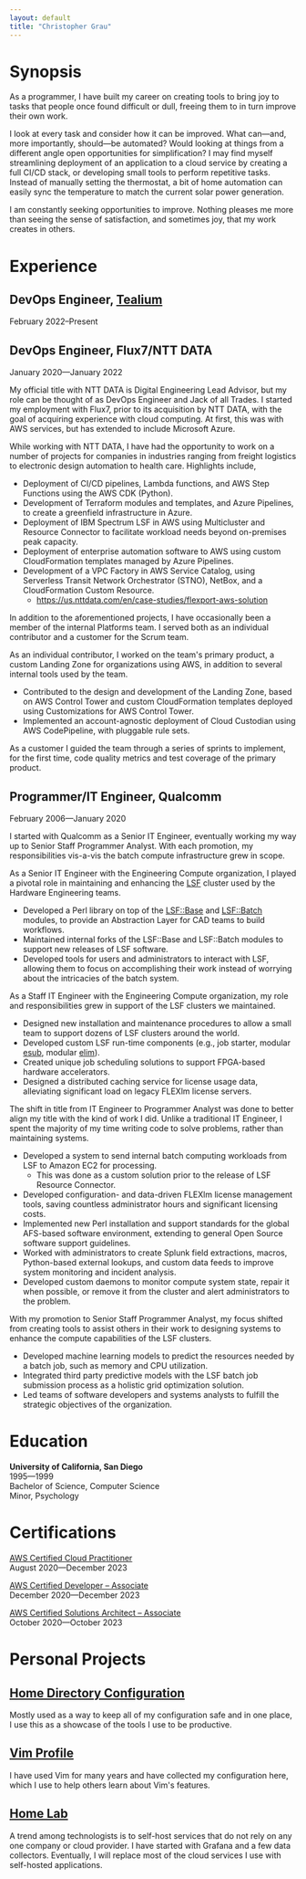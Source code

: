 ```yaml
---
layout: default
title: "Christopher Grau"
---
```


# Synopsis

As a programmer, I have built my career on creating tools to bring joy to
tasks that people once found difficult or dull, freeing them to in turn
improve their own work.

I look at every task and consider how it can be improved. What can—and, more
importantly, should—be automated? Would looking at things from a different
angle open opportunities for simplification? I may find myself streamlining
deployment of an application to a cloud service by creating a full CI/CD
stack, or developing small tools to perform repetitive tasks. Instead of
manually setting the thermostat, a bit of home automation can easily sync the
temperature to match the current solar power generation.

I am constantly seeking opportunities to improve. Nothing pleases me more than
seeing the sense of satisfaction, and sometimes joy, that my work creates in
others.

# Experience

## DevOps Engineer, [Tealium](https://tealium.com/)

February 2022–Present

## DevOps Engineer, Flux7/NTT DATA

January 2020—January 2022

My official title with NTT DATA is Digital Engineering Lead Advisor, but my
role can be thought of as DevOps Engineer and Jack of all Trades. I started my
employment with Flux7, prior to its acquisition by NTT DATA, with the goal of
acquiring experience with cloud computing. At first, this was with AWS
services, but has extended to include Microsoft Azure.

While working with NTT DATA, I have had the opportunity to work on a number of
projects for companies in industries ranging from freight logistics to
electronic design automation to health care. Highlights include,

- Deployment of CI/CD pipelines, Lambda functions, and AWS Step Functions
  using the AWS CDK (Python).
- Development of Terraform modules and templates, and Azure Pipelines, to
  create a greenfield infrastructure in Azure.
- Deployment of IBM Spectrum LSF in AWS using Multicluster and Resource
  Connector to facilitate workload needs beyond on-premises peak capacity.
- Deployment of enterprise automation software to AWS using custom
  CloudFormation templates managed by Azure Pipelines.
- Development of a VPC Factory in AWS Service Catalog, using Serverless
  Transit Network Orchestrator (STNO), NetBox, and a CloudFormation Custom
  Resource.
  - <https://us.nttdata.com/en/case-studies/flexport-aws-solution>

In addition to the aforementioned projects, I have occasionally been a member
of the internal Platforms team. I served both as an individual contributor and
a customer for the Scrum team.

As an individual contributor, I worked on the team's primary product, a custom
Landing Zone for organizations using AWS, in addition to several internal
tools used by the team.

- Contributed to the design and development of the Landing Zone, based on AWS
  Control Tower and custom CloudFormation templates deployed using
  Customizations for AWS Control Tower.
- Implemented an account-agnostic deployment of Cloud Custodian using AWS
  CodePipeline, with pluggable rule sets.

As a customer I guided the team through a series of sprints to implement, for
the first time, code quality metrics and test coverage of the primary product.

## Programmer/IT Engineer, Qualcomm

February 2006—January 2020

I started with Qualcomm as a Senior IT Engineer, eventually working my way up
to Senior Staff Programmer Analyst. With each promotion, my responsibilities
vis-a-vis the batch compute infrastructure grew in scope.

As a Senior IT Engineer with the Engineering Compute organization, I played a
pivotal role in maintaining and enhancing the
[LSF](https://en.wikipedia.org/wiki/IBM_Spectrum_LSF) cluster used by the
Hardware Engineering teams.

- Developed a Perl library on top of the
  [LSF::Base](https://metacpan.org/pod/LSF::Base) and
  [LSF::Batch](https://metacpan.org/pod/LSF::Batch) modules, to provide an
  Abstraction Layer for CAD teams to build workflows.
- Maintained internal forks of the LSF::Base and LSF::Batch modules to support
  new releases of LSF software.
- Developed tools for users and administrators to interact with LSF, allowing
  them to focus on accomplishing their work instead of worrying about the
  intricacies of the batch system.

As a Staff IT Engineer with the Engineering Compute organization, my role and
responsibilities grew in support of the LSF clusters we maintained.

- Designed new installation and maintenance procedures to allow a small team
  to support dozens of LSF clusters around the world.
- Developed custom LSF run-time components (e.g., job starter, modular
  [esub](https://www.ibm.com/docs/en/spectrum-lsf/10.1.0?topic=controls-job-submission-execution),
  modular
  [elim](https://www.ibm.com/docs/en/spectrum-lsf/10.1.0?topic=resources-external-load-indices)).
- Created unique job scheduling solutions to support FPGA-based hardware
  accelerators.
- Designed a distributed caching service for license usage data, alleviating
  significant load on legacy FLEXlm license servers.

The shift in title from IT Engineer to Programmer Analyst was done to better
align my title with the kind of work I did. Unlike a traditional IT Engineer,
I spent the majority of my time writing code to solve problems, rather than
maintaining systems.

- Developed a system to send internal batch computing workloads from LSF to
  Amazon EC2 for processing.
  - This was done as a custom solution prior to the release of LSF Resource
    Connector.
- Developed configuration- and data-driven FLEXlm license management tools,
  saving countless administrator hours and significant licensing costs.
- Implemented new Perl installation and support standards for the global
  AFS-based software environment, extending to general Open Source software
  support guidelines.
- Worked with administrators to create Splunk field extractions, macros,
  Python-based external lookups, and custom data feeds to improve system
  monitoring and incident analysis.
- Developed custom daemons to monitor compute system state, repair it when
  possible, or remove it from the cluster and alert administrators to the
  problem.

With my promotion to Senior Staff Programmer Analyst, my focus shifted from
creating tools to assist others in their work to designing systems to enhance
the compute capabilities of the LSF clusters.

- Developed machine learning models to predict the resources needed by a batch
  job, such as memory and CPU utilization.
- Integrated third party predictive models with the LSF batch job submission
  process as a holistic grid optimization solution.
- Led teams of software developers and systems analysts to fulfill the
  strategic objectives of the organization.

# Education

**University of California, San Diego** \
1995—1999 \
Bachelor of Science, Computer Science \
Minor, Psychology

# Certifications

[AWS Certified Cloud Practitioner](https://www.youracclaim.com/badges/12acb282-6e13-46b5-a713-d5a83b4d142a) \
August 2020—December 2023

[AWS Certified Developer – Associate](https://www.youracclaim.com/badges/28201d54-0ab3-416b-ae3b-35b1d38a8994) \
December 2020—December 2023

[AWS Certified Solutions Architect – Associate](https://www.youracclaim.com/badges/0f3d2c70-893e-48dc-9849-c9eec2616f25) \
October 2020—October 2023

# Personal Projects

## [Home Directory Configuration](https://github.com/sirhc/dotfiles)

Mostly used as a way to keep all of my configuration safe and in one place, I
use this as a showcase of the tools I use to be productive.

## [Vim Profile](https://github.com/sirhc/vim-profile)

I have used Vim for many years and have collected my configuration here, which
I use to help others learn about Vim's features.

## [Home Lab](https://github.com/sirhc/homelab)

A trend among technologists is to self-host services that do not rely on any
one company or cloud provider. I have started with Grafana and a few data
collectors. Eventually, I will replace most of the cloud services I use with
self-hosted applications.
